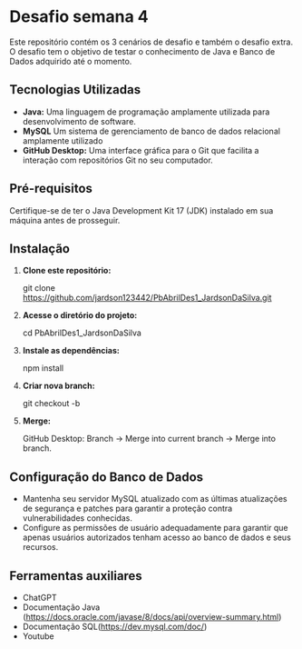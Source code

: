 # Desafio semana 4

Este repositório contém os 3 cenários de desafio e também o desafio extra. O desafio tem o objetivo de testar o conhecimento de Java e Banco de Dados adquirido até o momento.


## Tecnologias Utilizadas

- **Java:** Uma linguagem de programação amplamente utilizada para desenvolvimento de software.
- **MySQL** Um sistema de gerenciamento de banco de dados relacional amplamente utilizado
- **GitHub Desktop:** Uma interface gráfica para o Git que facilita a interação com repositórios Git no seu computador.


## Pré-requisitos

Certifique-se de ter o Java Development Kit 17 (JDK) instalado em sua máquina antes de prosseguir.

## Instalação

1. **Clone este repositório:**

    git clone https://github.com/jardson123442/PbAbrilDes1_JardsonDaSilva.git

2. **Acesse o diretório do projeto:**

   cd PbAbrilDes1_JardsonDaSilva

3. **Instale as dependências:**

    npm install

4. **Criar nova branch:**

   git checkout -b

5. **Merge:**

   GitHub Desktop: Branch -> Merge into current branch -> Merge into branch.




## Configuração do Banco de Dados

- Mantenha seu servidor MySQL atualizado com as últimas atualizações de segurança e patches para garantir a proteção contra vulnerabilidades conhecidas.
- Configure as permissões de usuário adequadamente para garantir que apenas usuários autorizados tenham acesso ao banco de dados e seus recursos.

## Ferramentas auxiliares

- ChatGPT
- Documentação Java (https://docs.oracle.com/javase/8/docs/api/overview-summary.html)
- Documentação SQL(https://dev.mysql.com/doc/)
- Youtube

